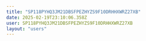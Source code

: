 ```yaml
---
title: "SP118PYHQ3JM21DBSFPEZHYZS9F10DRHHXWRZ27XB"
date: 2025-02-19T23:10:06.358Z
user: SP118PYHQ3JM21DBSFPEZHYZS9F10DRHHXWRZ27XB
layout: "users"
---
```

    